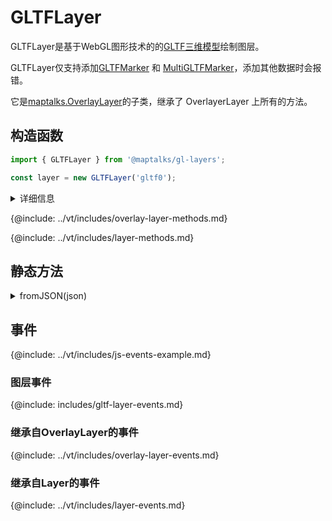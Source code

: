 # GLTFLayer

GLTFLayer是基于WebGL图形技术的的[GLTF三维模型](../ide/guide/basic/gltf)绘制图层。

GLTFLayer仅支持添加[GLTFMarker](../gltf-marker) 和 [MultiGLTFMarker](../multi-gltf-marker)，添加其他数据时会报错。

它是[maptalks.OverlayLayer](https://maptalks.org/maptalks.js/api/0.x/OverlayLayer.html)的子类，继承了 OverlayerLayer 上所有的方法。

## 构造函数

```javascript
import { GLTFLayer } from '@maptalks/gl-layers';

const layer = new GLTFLayer('gltf0');
```
<details><summary>详细信息</summary>
<div>
参数：

* id\* **String** 图层id
* options\* **Object** 配置参数，可选的配置项如下：

| 配置名               |  类型   |  描述                     | 默认值 |
|  ------             | :----:  | ----                      |   :-----------:  |
{@include: ../vt/includes/layer-options.md}

</div>
</details>

{@include: ../vt/includes/overlay-layer-methods.md}

{@include: ../vt/includes/layer-methods.md}

## 静态方法

<details><summary>fromJSON(json)</summary>
<div>
<br/>

从图层的json对象创建一个GLTFLayer对象。

```js
const json = layer.toJSON();

const layerCopied = maptalks.Layer.fromJSON(json);
```

返回：

* GLTFLayer

</div>
</details>

## 事件

{@include: ../vt/includes/js-events-example.md}

### 图层事件

{@include: includes/gltf-layer-events.md}

### 继承自OverlayLayer的事件

{@include: ../vt/includes/overlay-layer-events.md}

### 继承自Layer的事件

{@include: ../vt/includes/layer-events.md}